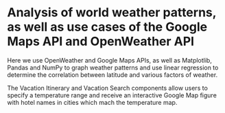 # Analysis of world weather patterns, as well as use cases of the Google Maps API and OpenWeather API

Here we use OpenWeather and Google Maps APIs, as well as Matplotlib, Pandas and NumPy to graph weather patterns and use linear regression to determine the correlation between latitude and various factors of weather.

The Vacation Itinerary and Vacation Search components allow users to specify a temperature range and receive an interactive Google Map figure with hotel names in cities which mach the temperature map.
